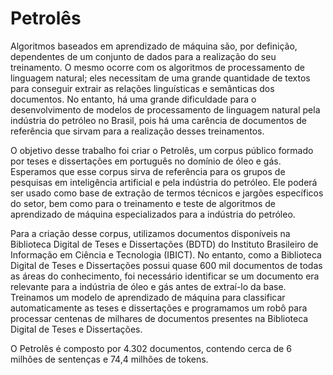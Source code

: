 # Petrolês

Algoritmos baseados em aprendizado de máquina são, por definição, dependentes de um conjunto de dados para a realização do seu treinamento. O mesmo ocorre com os algoritmos de processamento de linguagem natural; eles necessitam de uma grande quantidade de textos para conseguir extrair as relações linguísticas e semânticas dos documentos. No entanto, há uma grande dificuldade para o desenvolvimento de modelos de processamento de linguagem natural pela indústria do petróleo no Brasil, pois há uma carência de documentos de referência que sirvam para a realização desses treinamentos. 

O objetivo desse trabalho foi criar o Petrolês, um corpus público formado por teses e dissertações em português no domínio de óleo e gás. Esperamos que esse corpus sirva de referência para os grupos de pesquisas em inteligência artificial e pela indústria do petróleo. Ele poderá ser usado como base de extração de termos técnicos e jargões específicos do setor, bem como para o treinamento e teste de algoritmos de aprendizado de máquina especializados para a indústria do petróleo.

Para a criação desse corpus, utilizamos documentos disponíveis na Biblioteca Digital de Teses e Dissertações (BDTD) do Instituto Brasileiro de Informação em Ciência e Tecnologia (IBICT). No entanto, como a Biblioteca Digital de Teses e Dissertações possui quase 600 mil documentos de todas as áreas do conhecimento, foi necessário identificar se um documento era relevante para a indústria de óleo e gás antes de extraí-lo da base. Treinamos um modelo de aprendizado de máquina para classificar automaticamente as teses e dissertações e programamos um robô para processar centenas de milhares de documentos presentes na Biblioteca Digital de Teses e Dissertações.

O Petrolês é composto por 4.302 documentos, contendo cerca de 6 milhões de sentenças e 74,4 milhões de tokens.
